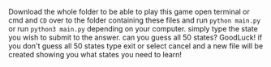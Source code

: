 Download the whole folder to be able to play this game
open terminal or cmd and `CD` over to the folder containing these files and run  `python main.py` or run `python3 main.py` depending on your computer.
 simply type the state you wish to submit to the answer. 
 can you guess all 50 states? GoodLuck!
 if you don't guess all 50 states type exit or select cancel and a new file will be created showing you what states you need to learn!
